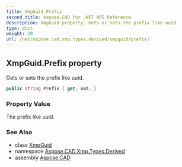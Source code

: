 ```yaml
---
title: XmpGuid.Prefix
second_title: Aspose.CAD for .NET API Reference
description: XmpGuid property. Gets or sets the prefix like uuid
type: docs
weight: 20
url: /net/aspose.cad.xmp.types.derived/xmpguid/prefix/
---
```

## XmpGuid.Prefix property

Gets or sets the prefix like uuid.

```csharp
public string Prefix { get; set; }
```

### Property Value

The prefix like uuid.

### See Also

* class [XmpGuid](../)
* namespace [Aspose.CAD.Xmp.Types.Derived](../../../aspose.cad.xmp.types.derived/)
* assembly [Aspose.CAD](../../../)


